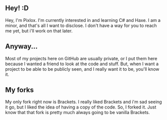 ## Hey! :D

Hey, I'm Pixlox. I'm currently interested in and learning C# and Haxe. I am a minor, and that's all I want to disclose. I don't have a way for you to reach me yet, but i'll work on that later.


## Anyway...
Most of my projects here on GitHub are usually private, or I put them here because I wanted a friend to look at the code and stuff. But, when I want a project to be able to be publicly seen, and I really want it to be, you'll know it.

## My forks
My only fork right now is Brackets. I really liked Brackets and i'm sad seeing it go, but I liked the idea of having a copy of the code. So, I forked it. Just know that that fork is pretty much always going to be vanilla Brackets.
